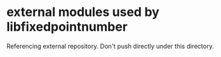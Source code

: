 # external modules used by libfixedpointnumber

Referencing external repository.
Don't push directly under this directory.